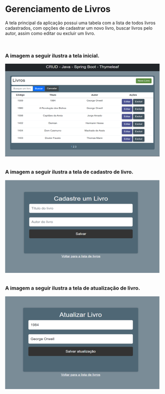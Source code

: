 # Gerenciamento de Livros
  <p>
    A tela principal da aplicação possui uma tabela com a lista de todos livros cadastrados, com opções de cadastrar um novo livro, buscar livros pelo autor, assim como editar ou excluir um livro.
  </p
<div  align="center">
  <div style="display: inline_block"><br>
    <h3>A imagem a seguir ilustra a tela inicial.</h3>
    <img align="center" height="300px;" width="500px" alt="java-icon"  src="src/main/resources/static/imagens/lista-de-livros.png">
   </div>
   <div style="display: inline_block"><br>
        <h3>A imagem a seguir ilustra a tela de cadastro de livro.</h3>
         <img align="center" height="300px;" width="500px" alt="java-icon"  src="src/main/resources/static/imagens/cadastro-de-livro.png">
    </div>
    <div style="display: inline_block"><br>
        <h3>A imagem a seguir ilustra a tela de atualização de livro.</h3>
         <img align="center" height="300px;" width="500px" alt="java-icon"  src="src/main/resources/static/imagens/atualizar-livro.png">
    </div>
</div>

